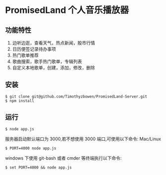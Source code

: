 # PromisedLand 个人音乐播放器

## 功能特性
1. 边听边逛，查看天气，热点新闻，股市行情
2. 日历便签记录待办事项
3. 热门歌单推荐
4. 歌曲搜索，歌手热门歌单，专辑列表
5. 自定义本地歌单，创建，添加，修改，删除

## 安装

```shell
$ git clone git@github.com/Timothyzbowen/PromisedLand-Server.git
$ npm install
```

## 运行

```shell
$ node app.js
```

服务器启动默认端口为 3000,若不想使用 3000 端口,可使用以下命令: Mac/Linux

```shell
$ PORT=4000 node app.js
```

windows 下使用 git-bash 或者 cmder 等终端执行以下命令:

```shell
$ set PORT=4000 && node app.js
```

